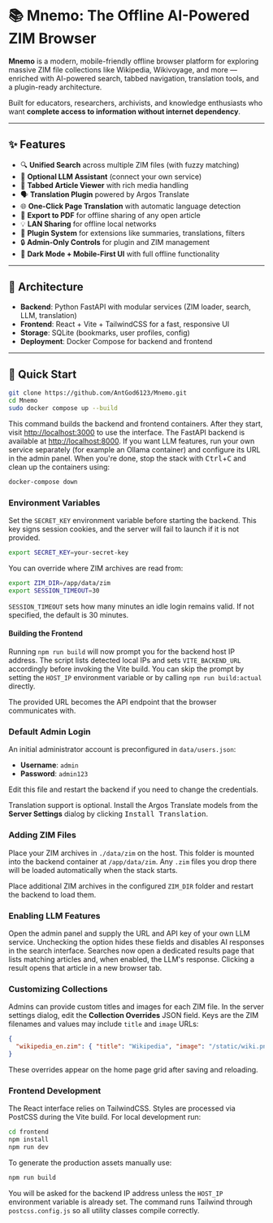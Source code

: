 # 📚 Mnemo: The Offline AI-Powered ZIM Browser

**Mnemo** is a modern, mobile-friendly offline browser platform for exploring massive ZIM file collections like Wikipedia, Wikivoyage, and more — enriched with AI-powered search, tabbed navigation, translation tools, and a plugin-ready architecture.

Built for educators, researchers, archivists, and knowledge enthusiasts who want **complete access to information without internet dependency**.

---

## ✨ Features

- 🔍 **Unified Search** across multiple ZIM files (with fuzzy matching)
- 🤖 **Optional LLM Assistant** (connect your own service)
- 📑 **Tabbed Article Viewer** with rich media handling
- 🗣️ **Translation Plugin** powered by Argos Translate
- 🌐 **One-Click Page Translation** with automatic language detection
- 📄 **Export to PDF** for offline sharing of any open article
- 💡 **LAN Sharing** for offline local networks
- 🧩 **Plugin System** for extensions like summaries, translations, filters
- 🔒 **Admin-Only Controls** for plugin and ZIM management
- 🌙 **Dark Mode + Mobile-First UI** with full offline functionality

---

## 🧠 Architecture

- **Backend**: Python FastAPI with modular services (ZIM loader, search, LLM, translation)
- **Frontend**: React + Vite + TailwindCSS for a fast, responsive UI
- **Storage**: SQLite (bookmarks, user profiles, config)
- **Deployment**: Docker Compose for backend and frontend

---

## 🚀 Quick Start

```bash
git clone https://github.com/AntGod6123/Mnemo.git
cd Mnemo
sudo docker compose up --build

``` 

This command builds the backend and frontend containers. After they start,
visit <http://localhost:3000> to use the interface. The FastAPI backend is
available at <http://localhost:8000>. If you want LLM features, run your own
service separately (for example an Ollama container) and configure its URL in
the admin panel. When you're done, stop the stack with <kbd>Ctrl</kbd>+<kbd>C</kbd>
and clean up the containers using:

```bash
docker-compose down

```

### Environment Variables

Set the `SECRET_KEY` environment variable before starting the backend. This
key signs session cookies, and the server will fail to launch if it is not
provided.

```bash
export SECRET_KEY=your-secret-key
```

You can override where ZIM archives are read from:

```bash
export ZIM_DIR=/app/data/zim
export SESSION_TIMEOUT=30
```

`SESSION_TIMEOUT` sets how many minutes an idle login remains valid. If not
specified, the default is 30 minutes.

#### Building the Frontend

Running `npm run build` will now prompt you for the backend host IP address. The
script lists detected local IPs and sets `VITE_BACKEND_URL` accordingly before
invoking the Vite build. You can skip the prompt by setting the `HOST_IP`
environment variable or by calling `npm run build:actual` directly.

The provided URL becomes the API endpoint that the browser communicates with.

### Default Admin Login

An initial administrator account is preconfigured in `data/users.json`:

- **Username**: `admin`
- **Password**: `admin123`

Edit this file and restart the backend if you need to change the credentials.

Translation support is optional. Install the Argos Translate models from the
**Server Settings** dialog by clicking <kbd>Install Translation</kbd>.

### Adding ZIM Files

Place your ZIM archives in `./data/zim` on the host. This folder is mounted into
the backend container at `/app/data/zim`. Any `.zim` files you drop there will
be loaded automatically when the stack starts.

Place additional ZIM archives in the configured `ZIM_DIR` folder and restart the backend to load them.

### Enabling LLM Features

Open the admin panel and supply the URL and API key of your own LLM service.
Unchecking the option hides these fields and disables AI responses in the
search interface. Searches now open a dedicated results page that lists
matching articles and, when enabled, the LLM's response. Clicking a result
opens that article in a new browser tab.

### Customizing Collections

Admins can provide custom titles and images for each ZIM file. In the server
settings dialog, edit the **Collection Overrides** JSON field. Keys are the
ZIM filenames and values may include `title` and `image` URLs:

```json
{
  "wikipedia_en.zim": { "title": "Wikipedia", "image": "/static/wiki.png" }
}
```
These overrides appear on the home page grid after saving and reloading.

### Frontend Development

The React interface relies on TailwindCSS. Styles are processed via PostCSS during the Vite build. For local development run:

```bash
cd frontend
npm install
npm run dev
```

To generate the production assets manually use:

```bash
npm run build
```

You will be asked for the backend IP address unless the `HOST_IP` environment
variable is already set. The command runs Tailwind through `postcss.config.js`
so all utility classes compile correctly.
